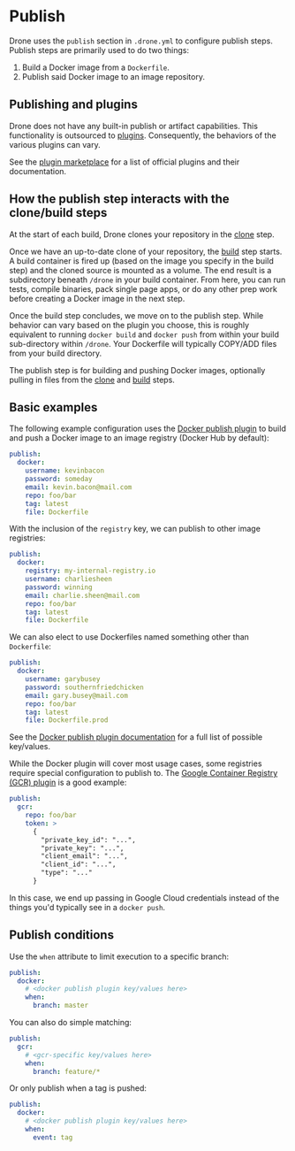 # Publish

Drone uses the `publish` section in `.drone.yml` to configure publish steps.
Publish steps are primarily used to do two things:

1. Build a Docker image from a `Dockerfile`.
2. Publish said Docker image to an image repository.

## Publishing and plugins

Drone does not have any built-in publish or artifact capabilities. 
This functionality is outsourced to [plugins](http://addons.drone.io).
Consequently, the behaviors of the various plugins can vary.

See the [plugin marketplace](http://addons.drone.io) for a list of official 
plugins and their documentation.

## How the publish step interacts with the clone/build steps

At the start of each build, Drone clones your repository in the
[clone](clone.html) step.

Once we have an up-to-date clone of your repository, the [build](build.html)
step starts. A build container is fired up (based on the image you specify
in the build step) and the cloned source is mounted as a volume. The end
result is a subdirectory beneath `/drone` in your build container. From here, 
you can run tests, compile binaries, pack single page apps, or do any other 
prep work before creating a Docker image in the next step.

Once the build step concludes, we move on to the publish step. While behavior
can vary based on the plugin you choose, this is roughly equivalent to running
`docker build` and `docker push` from within your build sub-directory within
`/drone`. Your Dockerfile will typically COPY/ADD files from your build
directory.

The publish step is for building and pushing Docker images, optionally
pulling in files from the [clone](clone.html) and [build](build.html) steps.

## Basic examples

The following example configuration uses the 
[Docker publish plugin](http://addons.drone.io/docker/) to build and push a 
Docker image to an image registry (Docker Hub by default):

```yaml
publish:
  docker:
    username: kevinbacon
    password: someday
    email: kevin.bacon@mail.com
    repo: foo/bar
    tag: latest
    file: Dockerfile
```

With the inclusion of the `registry` key, we can publish to other image 
registries:

```yaml
publish:
  docker:
    registry: my-internal-registry.io
    username: charliesheen
    password: winning
    email: charlie.sheen@mail.com
    repo: foo/bar
    tag: latest
    file: Dockerfile
```

We can also elect to use Dockerfiles named something other than `Dockerfile`:

```yaml
publish:
  docker:
    username: garybusey
    password: southernfriedchicken
    email: gary.busey@mail.com
    repo: foo/bar
    tag: latest
    file: Dockerfile.prod
```

See the [Docker publish plugin documentation](http://addons.drone.io/docker/) 
for a full list of possible key/values.

While the Docker plugin will cover most usage cases, some registries require 
special configuration to publish to. The 
[Google Container Registry (GCR) plugin](http://addons.drone.io/google_container_registry/) 
is a good example:

```yaml
publish:
  gcr:
    repo: foo/bar
    token: >
      {
        "private_key_id": "...",
        "private_key": "...",
        "client_email": "...",
        "client_id": "...",
        "type": "..."
      }
```

In this case, we end up passing in Google Cloud credentials instead of the 
things you'd typically see in a `docker push`.

## Publish conditions

Use the `when` attribute to limit execution to a specific branch:

```yaml
publish:
  docker:
    # <docker publish plugin key/values here>
    when:
      branch: master
```

You can also do simple matching:

```yaml
publish:
  gcr:
    # <gcr-specific key/values here>
    when:
      branch: feature/*
```
      
Or only publish when a tag is pushed:

```yaml
publish:
  docker:
    # <docker publish plugin key/values here>
    when:
      event: tag
```
